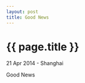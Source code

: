 ```yaml
---
layout: post
title: Good News
---
```


{{ page.title }}
================

<p class="meta">21 Apr 2014 - Shanghai</p>

Good News
